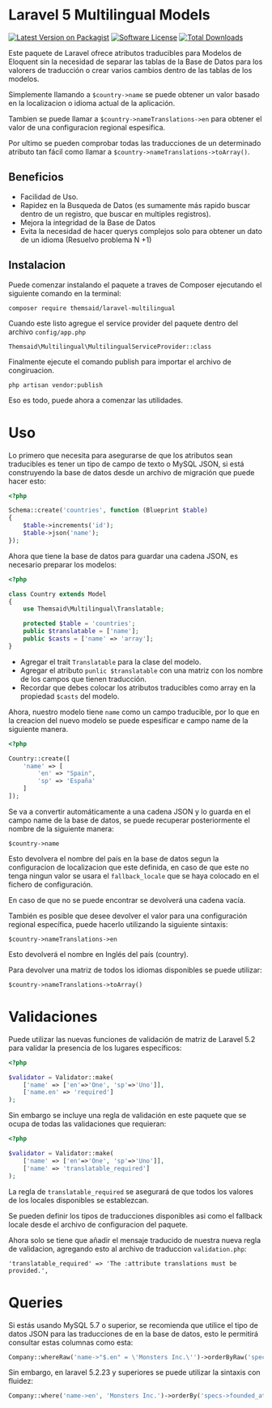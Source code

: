 # Laravel 5 Multilingual Models

[![Latest Version on Packagist](https://img.shields.io/packagist/v/themsaid/laravel-multilingual.svg?style=flat-square)](https://packagist.org/packages/themsaid/laravel-multilingual)
[![Software License](https://img.shields.io/badge/license-MIT-brightgreen.svg?style=flat-square)](LICENSE.md)
[![Total Downloads](https://img.shields.io/packagist/dt/themsaid/laravel-multilingual.svg?style=flat-square)](https://packagist.org/packages/themsaid/laravel-multilingual)


Este paquete de Laravel ofrece atributos traducibles para Modelos de Eloquent sin la necesidad de separar las tablas de la Base de Datos para los valorers de traducción o crear varios cambios dentro de las tablas de los modelos. 

Simplemente llamando a `$country->name` se puede obtener un valor basado en la localizacion o idioma actual de la aplicación.

Tambien se puede llamar a `$country->nameTranslations->en` para obtener el valor de una configuracion regional espesifica.

Por ultimo se pueden comprobar todas las traducciones de un determinado atributo tan fácil como llamar a `$country->nameTranslations->toArray()`.

## Beneficios

* Facilidad de Uso.
* Rapidez en la Busqueda de Datos (es sumamente más rapido buscar dentro de un registro, que buscar en multiples registros).
* Mejora la integridad de la Base de Datos
* Evita la necesidad de hacer querys complejos solo para obtener un dato de un idioma (Resuelvo problema N +1)

## Instalacion

Puede comenzar instalando el paquete a traves de Composer ejecutando el siguiente comando en la terminal:

```
composer require themsaid/laravel-multilingual
```

Cuando este listo agregue el service provider del paquete dentro del archivo `config/app.php`

```
Themsaid\Multilingual\MultilingualServiceProvider::class
```

Finalmente ejecute el comando publish para importar el archivo de congiruacion.

```
php artisan vendor:publish
```

Eso es todo, puede ahora a comenzar las utilidades.

# Uso

Lo primero que necesita para asegurarse de que los atributos sean traducibles es tener un tipo de campo de texto o MySQL JSON, si está construyendo la base de datos desde un archivo de migración que puede hacer esto:

```php
<?php

Schema::create('countries', function (Blueprint $table)
{
	$table->increments('id');
	$table->json('name');
});
```

Ahora que tiene la base de datos para guardar una cadena JSON, es necesario preparar los modelos:

```php
<?php

class Country extends Model
{
    use Themsaid\Multilingual\Translatable;

    protected $table = 'countries';
    public $translatable = ['name'];
    public $casts = ['name' => 'array'];
}
```

- Agregar el trait `Translatable` para la clase del modelo.
- Agregar el atributo `punlic $translatable` con una matriz con los nombre de los campos que tienen traducción.
- Recordar que debes colocar los atributos traducibles como array en la propiedad `$casts` del modelo.

Ahora, nuestro modelo tiene `name` como un campo traducible, por lo que en la creacion del nuevo modelo se puede espesificar e campo name de la siguiente manera.

```php
<?php

Country::create([
	'name' => [
		'en' => "Spain",
		'sp' => 'España'
	]
]);
```

Se va a convertir automáticamente a una cadena JSON y lo guarda en el campo name de la base de datos, se puede recuperar posteriormente el nombre de la siguiente manera:

```
$country->name
```

Esto devolvera el nombre del país en la base de datos segun la configuracion de localizacion que este definida, en caso de que este no tenga ningun valor se usara el `fallback_locale` que se haya colocado en el fichero de configuración.

En caso de que no se puede encontrar se devolverá una cadena vacía.

También es posible que desee devolver el valor para una configuración regional específica, puede hacerlo utilizando la siguiente sintaxis:

```
$country->nameTranslations->en
```

Esto devolverá el nombre en Inglés del país (country).

Para devolver una matriz de todos los idiomas disponibles se puede utilizar:

```
$country->nameTranslations->toArray()
```

# Validaciones

Puede utilizar las nuevas funciones de validación de matriz de Laravel 5.2 para validar la presencia de los lugares específicos:

```php
<?php

$validator = Validator::make(
    ['name' => ['en'=>'One', 'sp'=>'Uno']],
    ['name.en' => 'required']
);
```

Sin embargo se incluye una regla de validación en este paquete que se ocupa de todas las validaciones que requieran:

```php
<?php

$validator = Validator::make(
    ['name' => ['en'=>'One', 'sp'=>'Uno']],
    ['name' => 'translatable_required']
);
```

La regla de `translatable_required` se asegurará de que todos los valores de los locales disponibles se establezcan.

Se pueden definir los tipos de traducciones disponibles asi como el fallback locale desde el archivo de configuracion del paquete.

Ahora solo se tiene que añadir el mensaje traducido de nuestra nueva regla de validacion, agregando esto al archivo de traduccion `validation.php`:

```
'translatable_required' => 'The :attribute translations must be provided.',
```

# Queries
Si estás usando MySQL 5.7 o superior, se recomienda que utilice el tipo de datos JSON para las traducciones de en la base de datos, esto le permitirá consultar estas columnas como esta:

```php
Company::whereRaw('name->"$.en" = \'Monsters Inc.\'')->orderByRaw('specs->"$.founded_at"')->get();
```

Sin embargo, en laravel 5.2.23 y superiores se puede utilizar la sintaxis con fluidez:

```php
Company::where('name->en', 'Monsters Inc.')->orderBy('specs->founded_at')->get();

```
